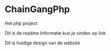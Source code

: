 # ChainGangPhp
Het php project 

Dit is de readme
Informatie kun je vinden op *link*

Dit is huidige design van de website